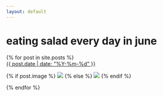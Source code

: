 ```yaml
---
layout: default
---
```


<h1>eating salad every day in june</h1>

<div class="postlinks">
{% for post in site.posts %}

<div class="postlink">
<a href="{{ post.url }}">{{ post.date | date: "%Y-%m-%d" }}</a>

{% if post.image %}
<a href="{{ post.url }}"><img src="{{ site.baseurl }}/images/{{ post.image }}"/></a>
{% else %}
<a href="{{ post.url }}"><img src="{{ site.baseurl }}/images/salad-emoji-bg.png"/></a>
{% endif %}

</div>
{% endfor %}
</div>
